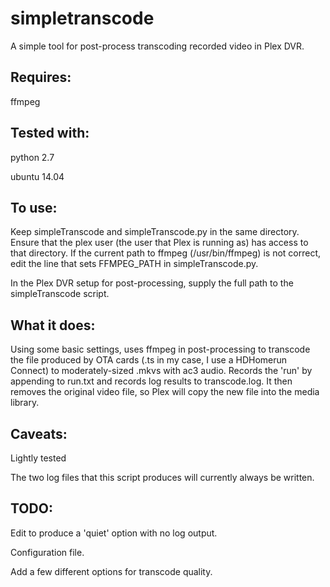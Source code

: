 # simpletranscode

A simple tool for post-process transcoding recorded video in Plex DVR.

## Requires:
ffmpeg

## Tested with:
python 2.7

ubuntu 14.04

## To use:
Keep simpleTranscode and simpleTranscode.py in the same directory. Ensure that the
plex user (the user that Plex is running as) has access to that directory. If the
current path to ffmpeg (/usr/bin/ffmpeg) is not correct, edit the line that sets
FFMPEG_PATH in simpleTranscode.py.

In the Plex DVR setup for post-processing, supply the full path to the simpleTranscode script.

## What it does:
Using some basic settings, uses ffmpeg in post-processing to transcode the file produced
by OTA cards (.ts in my case, I use a HDHomerun Connect) to moderately-sized .mkvs with ac3
audio. Records the 'run' by appending to run.txt and records log results to transcode.log.
It then removes the original video file, so Plex will copy the new file into the media
library.

## Caveats:
Lightly tested

The two log files that this script produces will currently always be written.

## TODO:
Edit to produce a 'quiet' option with no log output.

Configuration file.

Add a few different options for transcode quality.
